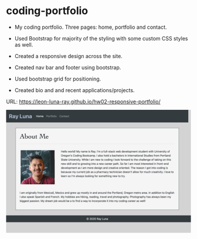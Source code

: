 # coding-portfolio

* My coding portfolio. Three pages: home, portfolio and contact.

* Used Bootstrap for majority of the styling with some custom CSS styles as well.

* Created a responsive design across the site.

* Created nav bar and footer using bootstrap.

* Used bootstrap grid for positioning.

* Created bio and and recent applications/projects.



URL: https://leon-luna-ray.github.io/hw02-responsive-portfolio/

![Screenshot](https://github.com/leon-luna-ray/hw02-responsive-portfolio/blob/main/assets/images/screencapture-file-Users-ray-code-uofo-por-fsf-pt-10-2020-u-c-homework-hw02-responsive-portfolio-index-html-2020-11-14-22_48_27.png)